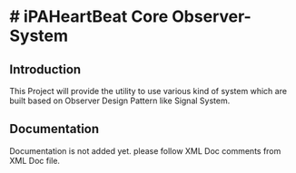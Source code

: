 # # iPAHeartBeat Core Observer-System

## Introduction
This Project will provide the utility to use various kind of system which are built based on Observer Design Pattern like Signal System.

## Documentation
Documentation is not added yet. please follow XML Doc comments from XML Doc file.
